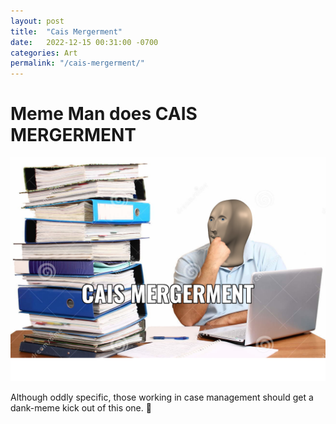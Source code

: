 ```yaml
---
layout: post
title:  "Cais Mergerment"
date:   2022-12-15 00:31:00 -0700
categories: Art
permalink: "/cais-mergerment/"
---
```


# Meme Man does CAIS MERGERMENT

![CAIS MERGERMENT](/assets/caisMergerment/caisMergerment.png)

Although oddly specific, those working in case management should get a dank-meme kick out of this one. 🙂